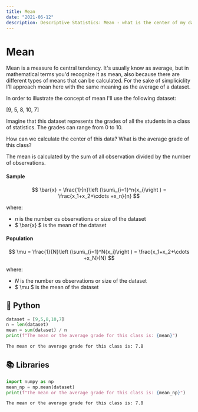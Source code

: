 ```yaml
---
title: Mean
date: "2021-06-12"
description: Descriptive Statistics: Mean - what is the center of my data?
---
```


# Mean

Mean is a measure fo central tendency. It's usually know as average, but in mathematical terms you'd recognize it as mean, also because there are different types of means that can be calculated. For the sake of simpliciclity I'll approach mean here with the same meaning as the average of a dataset.

In order to illustrate the concept of mean I'll use the following dataset:

[9, 5, 8, 10, 7]

Imagine that this dataset represents the grades of all the students in a class of statistics. The grades can range from 0 to 10.

How can we calculate the center of this data? What is the average grade of this class?

The mean is calculated by the sum of all observation divided by the number of observations.

#### Sample

$$ \bar{x} = \frac{1}{n}\left (\sum\_{i=1}^n{x_i}\right ) = \frac{x_1+x_2+\cdots +x_n}{n} $$

where:

- ${n}$ is the number os observations or size of the dataset
- $ \bar{x} $ is the mean of the dataset

#### Population

$$ \mu = \frac{1}{N}\left (\sum\_{i=1}^N{x_i}\right ) = \frac{x_1+x_2+\cdots +x_N}{N} $$

where:

- ${N}$ is the number os observations or size of the dataset
- $ \mu $ is the mean of the dataset

## 🐍 Python

```python
dataset = [9,5,8,10,7]
n = len(dataset)
mean = sum(dataset) / n
print(f"The mean or the average grade for this class is: {mean}")
```

    The mean or the average grade for this class is: 7.8

## 📚 Libraries

```python
import numpy as np
mean_np = np.mean(dataset)
print(f"The mean or the average grade for this class is: {mean_np}")
```

    The mean or the average grade for this class is: 7.8

